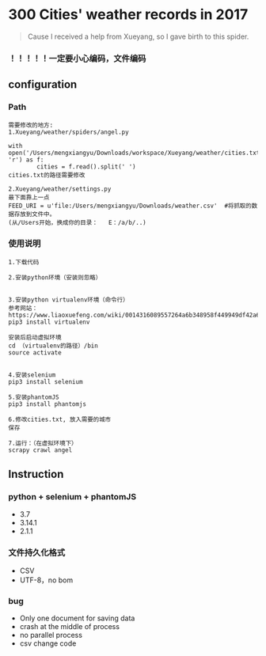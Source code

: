 # 300 Cities' weather records in 2017

> Cause I received a help from Xueyang, so I gave birth to this spider.



### ！！！！！一定要小心编码，文件编码
## configuration
### Path
```
需要修改的地方:
1.Xueyang/weather/spiders/angel.py

with open('/Users/mengxiangyu/Downloads/workspace/Xueyang/weather/cities.txt', 'r') as f:
        cities = f.read().split(' ')
cities.txt的路径需要修改

2.Xueyang/weather/settings.py
最下面靠上一点
FEED_URI = u'file:/Users/mengxiangyu/Downloads/weather.csv'  #将抓取的数据存放到文件中。
(从/Users开始，换成你的目录：   E：/a/b/..)

```
### 使用说明
```
1.下载代码

2.安装python环境（安装则忽略）


3.安装python virtualenv环境（命令行）
参考网站：
https://www.liaoxuefeng.com/wiki/0014316089557264a6b348958f449949df42a6d3a2e542c000/001432712108300322c61f256c74803b43bfd65c6f8d0d0000
pip3 install virtualenv

安装后启动虚拟环境
cd （virtualenv的路径）/bin
source activate


4.安装selenium
pip3 install selenium

5.安装phantomJS
pip3 install phantomjs

6.修改cities.txt, 放入需要的城市
保存

7.运行：（在虚拟环境下）
scrapy crawl angel
```
## Instruction

### python + selenium + phantomJS
- 3.7
- 3.14.1
- 2.1.1


### 文件持久化格式
- CSV
- UTF-8，no bom

### bug
- Only one document for saving data
- crash at the middle of process
- no parallel process
- csv change code
